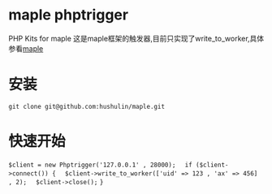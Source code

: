 # maple phptrigger
PHP Kits for maple 
这是maple框架的触发器,目前只实现了write_to_worker,具体参看[maple](https://github.com/dantezhu/maple)


# 安装
``git clone git@github.com:hushulin/maple.git``


# 快速开始

``$client = new Phptrigger('127.0.0.1' , 28000);``
``  if ($client->connect()) {``
``  $client->write_to_worker(['uid' => 123 , 'ax' => 456] , 2);``
``  $client->close();``
``}``
````
